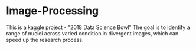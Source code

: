 # Image-Processing

This is a kaggle project - "2018 Data Science Bowl" 
The goal is to identify a range of nuclei across varied condition in divergent images, which can speed up the research process.
